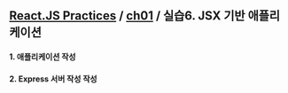 ## [React.JS Practices](https://github.com/kickscar-javascript/react-practices) / [ch01](https://github.com/kickscar-javascript/react-practices/tree/master/ch01) / 실습6. JSX 기반 애플리케이션

#### 1. 애플리케이션 작성


#### 2. Express 서버 작성 작성

